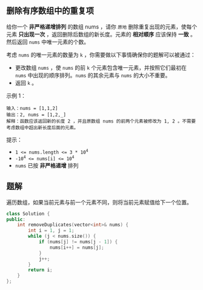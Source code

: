 ## 删除有序数组中的重复项

给你一个 **非严格递增排列** 的数组 nums ，请你 `原地` 删除重复出现的元素，使每个元素 **只出现一次** ，返回删除后数组的新长度。元素的 **相对顺序** 应该保持 **一致** 。然后返回 `nums` 中唯一元素的个数。

考虑 `nums` 的唯一元素的数量为 `k` ，你需要做以下事情确保你的题解可以被通过：

- 更改数组 `nums` ，使 `nums` 的前 `k` 个元素包含唯一元素，并按照它们最初在 `nums` 中出现的顺序排列。`nums` 的其余元素与 `nums` 的大小不重要。
- 返回 `k` 。

示例 1：
```
输入：nums = [1,1,2]
输出：2, nums = [1,2,_]
解释：函数应该返回新的长度 2 ，并且原数组 nums 的前两个元素被修改为 1, 2 。不需要考虑数组中超出新长度后面的元素。
```

提示：

- <code>1 <= nums.length <= 3 * 10<sup>4</sup></code>
- <code>-10<sup>4</sup> <= nums[i] <= 10<sup>4</sup></code>
- `nums` 已按 **非严格递增** 排列

## 题解
遍历数组，如果当前元素与前一个元素不同，则将当前元素赋值给下一个位置。
```cpp
class Solution {
public:
    int removeDuplicates(vector<int>& nums) {
        int i = 1, j = 1;
        while (j < nums.size()) {
            if (nums[j] != nums[j - 1]) {
                nums[i++] = nums[j];
            }
            j++;
        }
        return i;
    }
};
```